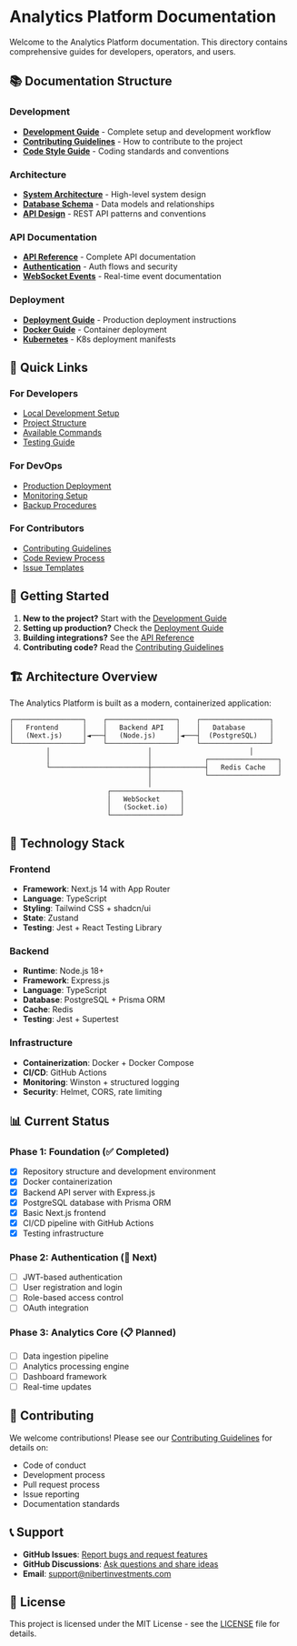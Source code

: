 # Analytics Platform Documentation

Welcome to the Analytics Platform documentation. This directory contains comprehensive guides for developers, operators, and users.

## 📚 Documentation Structure

### Development
- **[Development Guide](development/README.md)** - Complete setup and development workflow
- **[Contributing Guidelines](../CONTRIBUTING.md)** - How to contribute to the project
- **[Code Style Guide](development/style-guide.md)** - Coding standards and conventions

### Architecture
- **[System Architecture](architecture/README.md)** - High-level system design
- **[Database Schema](architecture/database.md)** - Data models and relationships
- **[API Design](architecture/api.md)** - REST API patterns and conventions

### API Documentation  
- **[API Reference](api/README.md)** - Complete API documentation
- **[Authentication](api/authentication.md)** - Auth flows and security
- **[WebSocket Events](api/websockets.md)** - Real-time event documentation

### Deployment
- **[Deployment Guide](deployment/README.md)** - Production deployment instructions
- **[Docker Guide](deployment/docker.md)** - Container deployment
- **[Kubernetes](deployment/kubernetes.md)** - K8s deployment manifests

## 🚀 Quick Links

### For Developers
- [Local Development Setup](development/README.md#quick-start)
- [Project Structure](development/README.md#project-structure)
- [Available Commands](development/README.md#available-commands)
- [Testing Guide](development/README.md#testing)

### For DevOps
- [Production Deployment](deployment/README.md)
- [Monitoring Setup](deployment/monitoring.md)
- [Backup Procedures](deployment/backup.md)

### For Contributors
- [Contributing Guidelines](../CONTRIBUTING.md)
- [Code Review Process](development/code-review.md)
- [Issue Templates](../.github/ISSUE_TEMPLATE/)

## 📖 Getting Started

1. **New to the project?** Start with the [Development Guide](development/README.md)
2. **Setting up production?** Check the [Deployment Guide](deployment/README.md)
3. **Building integrations?** See the [API Reference](api/README.md)
4. **Contributing code?** Read the [Contributing Guidelines](../CONTRIBUTING.md)

## 🏗️ Architecture Overview

The Analytics Platform is built as a modern, containerized application:

```
┌─────────────────┐    ┌─────────────────┐    ┌─────────────────┐
│   Frontend      │    │   Backend API   │    │   Database      │
│   (Next.js)     │◄───┤   (Node.js)     │◄───┤  (PostgreSQL)   │
└─────────────────┘    └─────────────────┘    └─────────────────┘
         │                        │                        │
         │                        │             ┌─────────────────┐
         └────────────────────────┼─────────────┤   Redis Cache   │
                                  │             └─────────────────┘
                                  │
                        ┌─────────────────┐
                        │   WebSocket     │
                        │   (Socket.io)   │
                        └─────────────────┘
```

## 🔧 Technology Stack

### Frontend
- **Framework**: Next.js 14 with App Router
- **Language**: TypeScript
- **Styling**: Tailwind CSS + shadcn/ui
- **State**: Zustand
- **Testing**: Jest + React Testing Library

### Backend
- **Runtime**: Node.js 18+
- **Framework**: Express.js
- **Language**: TypeScript
- **Database**: PostgreSQL + Prisma ORM
- **Cache**: Redis
- **Testing**: Jest + Supertest

### Infrastructure
- **Containerization**: Docker + Docker Compose
- **CI/CD**: GitHub Actions
- **Monitoring**: Winston + structured logging
- **Security**: Helmet, CORS, rate limiting

## 📊 Current Status

### Phase 1: Foundation (✅ Completed)
- [x] Repository structure and development environment
- [x] Docker containerization
- [x] Backend API server with Express.js
- [x] PostgreSQL database with Prisma ORM
- [x] Basic Next.js frontend
- [x] CI/CD pipeline with GitHub Actions
- [x] Testing infrastructure

### Phase 2: Authentication (🚧 Next)
- [ ] JWT-based authentication
- [ ] User registration and login
- [ ] Role-based access control
- [ ] OAuth integration

### Phase 3: Analytics Core (📋 Planned)
- [ ] Data ingestion pipeline
- [ ] Analytics processing engine
- [ ] Dashboard framework
- [ ] Real-time updates

## 🤝 Contributing

We welcome contributions! Please see our [Contributing Guidelines](../CONTRIBUTING.md) for details on:

- Code of conduct
- Development process
- Pull request process
- Issue reporting
- Documentation standards

## 📞 Support

- **GitHub Issues**: [Report bugs and request features](https://github.com/nibertinvestments/analytics-platform/issues)
- **GitHub Discussions**: [Ask questions and share ideas](https://github.com/nibertinvestments/analytics-platform/discussions)
- **Email**: support@nibertinvestments.com

## 📝 License

This project is licensed under the MIT License - see the [LICENSE](../LICENSE) file for details.